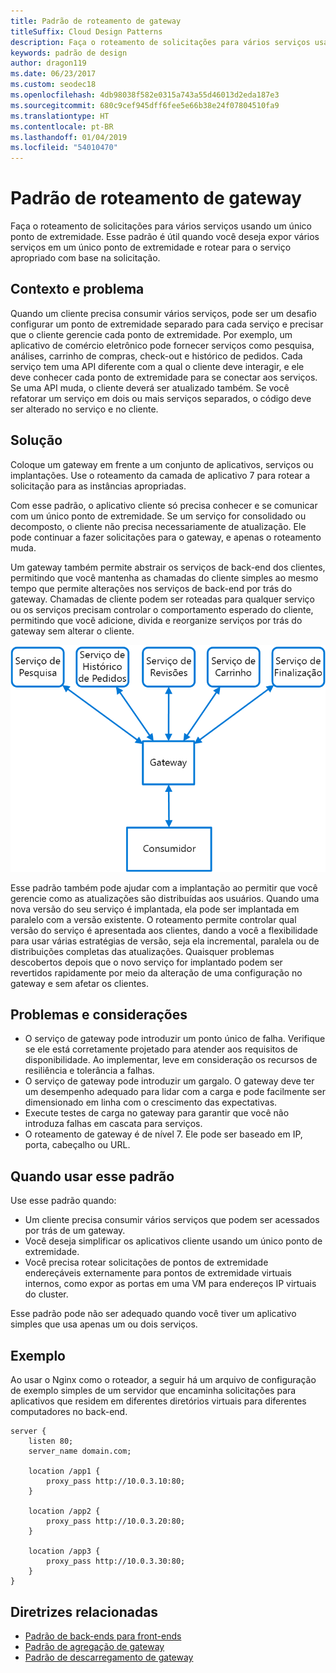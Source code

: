 ```yaml
---
title: Padrão de roteamento de gateway
titleSuffix: Cloud Design Patterns
description: Faça o roteamento de solicitações para vários serviços usando um único ponto de extremidade.
keywords: padrão de design
author: dragon119
ms.date: 06/23/2017
ms.custom: seodec18
ms.openlocfilehash: 4db98038f582e0315a743a55d46013d2eda187e3
ms.sourcegitcommit: 680c9cef945dff6fee5e66b38e24f07804510fa9
ms.translationtype: HT
ms.contentlocale: pt-BR
ms.lasthandoff: 01/04/2019
ms.locfileid: "54010470"
---
```

# <a name="gateway-routing-pattern"></a>Padrão de roteamento de gateway

Faça o roteamento de solicitações para vários serviços usando um único ponto de extremidade. Esse padrão é útil quando você deseja expor vários serviços em um único ponto de extremidade e rotear para o serviço apropriado com base na solicitação.

## <a name="context-and-problem"></a>Contexto e problema

Quando um cliente precisa consumir vários serviços, pode ser um desafio configurar um ponto de extremidade separado para cada serviço e precisar que o cliente gerencie cada ponto de extremidade. Por exemplo, um aplicativo de comércio eletrônico pode fornecer serviços como pesquisa, análises, carrinho de compras, check-out e histórico de pedidos. Cada serviço tem uma API diferente com a qual o cliente deve interagir, e ele deve conhecer cada ponto de extremidade para se conectar aos serviços. Se uma API muda, o cliente deverá ser atualizado também. Se você refatorar um serviço em dois ou mais serviços separados, o código deve ser alterado no serviço e no cliente.

## <a name="solution"></a>Solução

Coloque um gateway em frente a um conjunto de aplicativos, serviços ou implantações. Use o roteamento da camada de aplicativo 7 para rotear a solicitação para as instâncias apropriadas.

Com esse padrão, o aplicativo cliente só precisa conhecer e se comunicar com um único ponto de extremidade. Se um serviço for consolidado ou decomposto, o cliente não precisa necessariamente de atualização. Ele pode continuar a fazer solicitações para o gateway, e apenas o roteamento muda.

Um gateway também permite abstrair os serviços de back-end dos clientes, permitindo que você mantenha as chamadas do cliente simples ao mesmo tempo que permite alterações nos serviços de back-end por trás do gateway. Chamadas de cliente podem ser roteadas para qualquer serviço ou os serviços precisam controlar o comportamento esperado do cliente, permitindo que você adicione, divida e reorganize serviços por trás do gateway sem alterar o cliente.

![Diagrama do padrão de roteamento de gateway](./_images/gateway-routing.png)

Esse padrão também pode ajudar com a implantação ao permitir que você gerencie como as atualizações são distribuídas aos usuários. Quando uma nova versão do seu serviço é implantada, ela pode ser implantada em paralelo com a versão existente. O roteamento permite controlar qual versão do serviço é apresentada aos clientes, dando a você a flexibilidade para usar várias estratégias de versão, seja ela incremental, paralela ou de distribuições completas das atualizações. Quaisquer problemas descobertos depois que o novo serviço for implantado podem ser revertidos rapidamente por meio da alteração de uma configuração no gateway e sem afetar os clientes.

## <a name="issues-and-considerations"></a>Problemas e considerações

- O serviço de gateway pode introduzir um ponto único de falha. Verifique se ele está corretamente projetado para atender aos requisitos de disponibilidade. Ao implementar, leve em consideração os recursos de resiliência e tolerância a falhas.
- O serviço de gateway pode introduzir um gargalo. O gateway deve ter um desempenho adequado para lidar com a carga e pode facilmente ser dimensionado em linha com o crescimento das expectativas.
- Execute testes de carga no gateway para garantir que você não introduza falhas em cascata para serviços.
- O roteamento de gateway é de nível 7. Ele pode ser baseado em IP, porta, cabeçalho ou URL.

## <a name="when-to-use-this-pattern"></a>Quando usar esse padrão

Use esse padrão quando:

- Um cliente precisa consumir vários serviços que podem ser acessados por trás de um gateway.
- Você deseja simplificar os aplicativos cliente usando um único ponto de extremidade.
- Você precisa rotear solicitações de pontos de extremidade endereçáveis externamente para pontos de extremidade virtuais internos, como expor as portas em uma VM para endereços IP virtuais do cluster.

Esse padrão pode não ser adequado quando você tiver um aplicativo simples que usa apenas um ou dois serviços.

## <a name="example"></a>Exemplo

Ao usar o Nginx como o roteador, a seguir há um arquivo de configuração de exemplo simples de um servidor que encaminha solicitações para aplicativos que residem em diferentes diretórios virtuais para diferentes computadores no back-end.

```console
server {
    listen 80;
    server_name domain.com;

    location /app1 {
        proxy_pass http://10.0.3.10:80;
    }

    location /app2 {
        proxy_pass http://10.0.3.20:80;
    }

    location /app3 {
        proxy_pass http://10.0.3.30:80;
    }
}
```

## <a name="related-guidance"></a>Diretrizes relacionadas

- [Padrão de back-ends para front-ends](./backends-for-frontends.md)
- [Padrão de agregação de gateway](./gateway-aggregation.md)
- [Padrão de descarregamento de gateway](./gateway-offloading.md)

